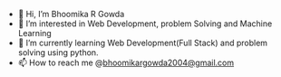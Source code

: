 - 👋 Hi, I’m Bhoomika R Gowda
- 👀 I’m interested in Web Development, problem Solving and Machine Learning
- 🌱 I’m currently learning Web Development(Full Stack) and problem solving using python.
- 📫 How to reach me @bhoomikargowda2004@gmail.com


<!---
bhoomika1104/bhoomika1104 is a ✨ special ✨ repository because its `README.md` (this file) appears on your GitHub profile.
You can click the Preview link to take a look at your changes.
--->

